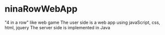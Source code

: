# ninaRowWebApp
"4 in a row" like web game
The user side is a web app using javaScript, css, html, jquery
The server side is implemented in Java
